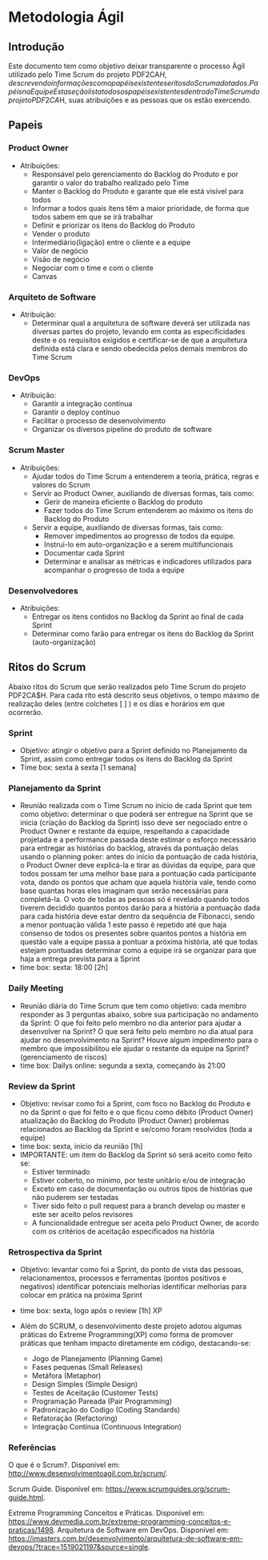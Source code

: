 # Metodologia Ágil

## Introdução
Este documento tem como objetivo deixar transparente o processo Ágil utilizado pelo Time Scrum do projeto PDF2CA$H, descrevendo informações como papéis existentes e ritos do Scrum adotados.
Papéis na Equipe
Esta seção lista todos os papéis existentes dentro do Time Scrum do projeto PDF2CA$H, suas atribuições e as pessoas que os estão exercendo.

## Papeis

### Product Owner
* Atribuições:
  * Responsável pelo gerenciamento do Backlog do Produto e por garantir o valor do trabalho realizado pelo Time
  * Manter o Backlog do Produto e garante que ele está visível para todos
  * Informar a todos quais itens têm a maior prioridade, de forma que todos sabem em que se irá trabalhar
  * Definir e priorizar os itens do Backlog do Produto
  * Vender o produto
  * Intermediário(ligação) entre o cliente e a equipe
  * Valor de negócio
  * Visão de negócio
  * Negociar com o time e com o cliente
  * Canvas

### Arquiteto de Software
* Atribuição:
  * Determinar qual a arquitetura de software deverá ser utilizada nas diversas partes do projeto, levando em conta as especificidades deste e os requisitos exigidos e certificar-se de que a arquitetura definida está clara e sendo obedecida pelos demais membros do Time Scrum

### DevOps
* Atribuição:
  * Garantir a integração contínua
  * Garantir o deploy contínuo
  * Facilitar o processo de desenvolvimento
  * Organizar os diversos pipeline do produto de software

### Scrum Master
* Atribuições:
  * Ajudar todos do Time Scrum a entenderem a teoria, prática, regras e valores do Scrum
  * Servir ao Product Owner, auxiliando de diversas formas, tais como:
    * Gerir de maneira eficiente o Backlog do produto
    * Fazer todos do Time Scrum entenderem ao máximo os itens do Backlog do Produto
  * Servir a equipe, auxiliando de diversas formas, tais como:
    * Remover impedimentos ao progresso de todos da equipe.
    * Instrui-lo em auto-organização e a serem multifuncionais
    * Documentar cada Sprint
    * Determinar e analisar as métricas e indicadores utilizados para acompanhar o progresso de toda a equipe

### Desenvolvedores
* Atribuições:
  * Entregar os itens contidos no Backlog da Sprint ao final de cada Sprint
  * Determinar como farão para entregar os itens do Backlog da Sprint (auto-organização)

## Ritos do Scrum
Abaixo ritos do Scrum que serão realizados pelo Time Scrum do projeto PDF2CA$H. Para cada rito está descrito seus objetivos, o tempo máximo de realização deles (entre colchetes [ ] ) e os dias e horários em que ocorrerão.

### Sprint
* Objetivo:
atingir o objetivo para a Sprint definido no Planejamento da Sprint, assim como entregar todos os itens do Backlog da Sprint
* Time box: sexta à sexta [1 semana]
### Planejamento da Sprint
* Reunião realizada com o Time Scrum no início de cada Sprint que tem como objetivo:
determinar o que poderá ser entregue na Sprint que se inicia (criação do Backlog da Sprint)
isso deve ser negociado entre o Product Owner e restante da equipe, respeitando a capacidade projetada e a performance passada deste
estimar o esforço necessário para entregar as histórias do backlog, através da pontuação delas usando o planning poker:
antes do início da pontuação de cada história, o Product Owner deve explicá-la e tirar as dúvidas da equipe, para que todos possam ter uma melhor base para a pontuação
cada participante vota, dando os pontos que acham que aquela história vale, tendo como base quantas horas eles imaginam que serão necessárias para completá-la. O voto de todas as pessoas só é revelado quando todos tiverem decidido quantos pontos darão para a história
a pontuação dada para cada história deve estar dentro da sequência de Fibonacci, sendo a menor pontuação válida 1
este passo é repetido até que haja consenso de todos os presentes sobre quantos pontos a história em questão vale
a equipe passa a pontuar a próxima história, até que todas estejam pontuadas
determinar como a equipe irá se organizar para que haja a entrega prevista para a Sprint
* time box: sexta: 18:00 [2h]

### Daily Meeting
* Reunião diária do Time Scrum que tem como objetivo:
cada membro responder as 3 perguntas abaixo, sobre sua participação no andamento da Sprint:
O que foi feito pelo membro no dia anterior para ajudar a desenvolver na Sprint?
O que será feito pelo membro no dia atual para ajudar no desenvolvimento na Sprint?
Houve algum impedimento para o membro que impossibilitou ele ajudar o restante da equipe na Sprint? (gerenciamento de riscos)
* time box: Dailys online: segunda a sexta, começando às 21:00

### Review da Sprint
* Objetivo:
revisar como foi a Sprint, com foco no Backlog do Produto e no da Sprint
o que foi feito e o que ficou como débito (Product Owner)
atualização do Backlog do Produto (Product Owner)
problemas relacionados ao Backlog da Sprint e se/como foram resolvidos (toda a equipe)
* time box: sexta, início da reunião [1h]
* IMPORTANTE: um item do Backlog da Sprint só será aceito como feito se:
  * Estiver terminado
  * Estiver coberto, no mínimo, por teste unitário e/ou de integração
  * Exceto em caso de documentação ou outros tipos de histórias que não puderem ser testadas
  * Tiver sido feito o pull request para a branch develop ou master e este ser aceito pelos revisores
  * A funcionalidade entregue ser aceita pelo Product Owner, de acordo com os critérios de aceitação especificados na história
### Retrospectiva da Sprint
* Objetivo:
levantar como foi a Sprint, do ponto de vista das pessoas, relacionamentos, processos e ferramentas (pontos positivos e negativos)
identificar potenciais melhorias
identificar melhorias para colocar em prática na próxima Sprint
* time box:
sexta, logo após o review [1h]
XP

* Além do SCRUM, o desenvolvimento deste projeto adotou algumas práticas do Extreme Programming(XP) como forma de promover práticas que tenham impacto diretamente em código, destacando-se:
  * Jogo de Planejamento (Planning Game)
  * Fases pequenas (Small Releases)
  * Metáfora (Metaphor)
  * Design Simples (Simple Design)
  * Testes de Aceitação (Customer Tests)
  * Programação Pareada (Pair Programming)
  * Padronização do Codigo (Coding Standards)
  * Refatoração (Refactoring)
  * Integração Contínua (Continuous Integration)

### Referências
O que é o Scrum?. Disponível em: http://www.desenvolvimentoagil.com.br/scrum/. 

Scrum Guide. Disponível em: https://www.scrumguides.org/scrum-guide.html. 

Extreme Programming Conceitos e Práticas. Disponível em: https://www.devmedia.com.br/extreme-programming-conceitos-e-praticas/1498. 
Arquitetura de Software em DevOps. Disponível em: https://imasters.com.br/desenvolvimento/arquitetura-de-software-em-devops/?trace=1519021197&source=single.
